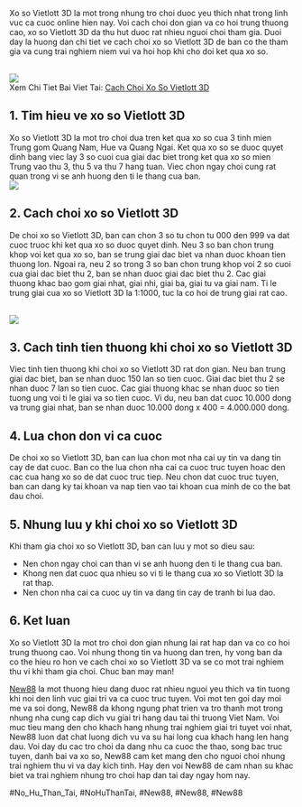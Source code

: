 <p>Xo so Vietlott 3D la mot trong nhung tro choi duoc yeu thich nhat trong linh vuc ca cuoc online hien nay. Voi cach choi don gian va co hoi trung thuong cao, xo so Vietlott 3D da thu hut duoc rat nhieu nguoi choi tham gia. Duoi day la huong dan chi tiet ve cach choi xo so Vietlott 3D de ban co the tham gia va cung trai nghiem niem vui va hoi hop khi cho doi ket qua xo so.</p><br><img src="https://new88n.net/wp-content/uploads/2025/04/Cach-choi-xo-so-Vietlott-3D.png"></br>
Xem Chi Tiet Bai Viet Tai: <a href="https://new88n.net/cach-choi-xo-so-vietlott-3d/">Cach Choi Xo So Vietlott 3D</a><h2>1. Tim hieu ve xo so Vietlott 3D</h2><p>Xo so Vietlott 3D la mot tro choi dua tren ket qua xo so cua 3 tinh mien Trung gom Quang Nam, Hue va Quang Ngai. Ket qua xo so se duoc quyet dinh bang viec lay 3 so cuoi cua giai dac biet trong ket qua xo so mien Trung vao thu 3, thu 5 va thu 7 hang tuan. Viec chon ngay choi cung rat quan trong vi se anh huong den ti le thang cua ban.<br><img src="https://new88n.net/wp-content/uploads/2025/04/Cach-Choi-Xo-So-Vietlott-3D-Huong-Dan-Chi-Tiet-De-Hieu.png"></br><h2>2. Cach choi xo so Vietlott 3D</h2><p>De choi xo so Vietlott 3D, ban can chon 3 so tu chon tu 000 den 999 va dat cuoc truoc khi ket qua xo so duoc quyet dinh. Neu 3 so ban chon trung khop voi ket qua xo so, ban se trung giai dac biet va nhan duoc khoan tien thuong lon. Ngoai ra, neu 2 so trong 3 so ban chon trung khop voi 2 so cuoi cua giai dac biet thu 2, ban se nhan duoc giai dac biet thu 2. Cac giai thuong khac bao gom giai nhat, giai nhi, giai ba, giai tu va giai nam. Ti le trung giai cua xo so Vietlott 3D la 1:1000, tuc la co hoi de trung giai rat cao.</p><br><img src="https://new88n.net/wp-content/uploads/2025/04/Cac-loai-hinh-choi-xo-so-Vietlott-3D.png"></br><h2>3. Cach tinh tien thuong khi choi xo so Vietlott 3D</h2><p>Viec tinh tien thuong khi choi xo so Vietlott 3D rat don gian. Neu ban trung giai dac biet, ban se nhan duoc 150 lan so tien cuoc. Giai dac biet thu 2 se nhan duoc 7 lan so tien cuoc. Cac giai thuong khac se nhan duoc so tien tuong ung voi ti le giai va so tien cuoc. Vi du, neu ban dat cuoc 10.000 dong va trung giai nhat, ban se nhan duoc 10.000 dong x 400 = 4.000.000 dong.<h2>4. Lua chon don vi ca cuoc</h2><p>De choi xo so Vietlott 3D, ban can lua chon mot nha cai uy tin va dang tin cay de dat cuoc. Ban co the lua chon nha cai ca cuoc truc tuyen hoac den cac cua hang xo so de dat cuoc truc tiep. Neu chon dat cuoc truc tuyen, ban can dang ky tai khoan va nap tien vao tai khoan cua minh de co the bat dau choi.</p><h2>5. Nhung luu y khi choi xo so Vietlott 3D</h2><p>Khi tham gia choi xo so Vietlott 3D, ban can luu y mot so dieu sau:<ul>
<li>Nen chon ngay choi can than vi se anh huong den ti le thang cua ban.</li>
<li>Khong nen dat cuoc qua nhieu so vi ti le thang cua xo so Vietlott 3D la rat thap.</li>
<li>Nen chon nha cai ca cuoc uy tin va dang tin cay de tranh bi lua dao.</li>
</ul><h2>6. Ket luan</h2><p>Xo so Vietlott 3D la mot tro choi don gian nhung lai rat hap dan va co co hoi trung thuong cao. Voi nhung thong tin va huong dan tren, hy vong ban da co the hieu ro hon ve cach choi xo so Vietlott 3D va se co mot trai nghiem thu vi khi tham gia choi. Chuc ban may man!</p><p><a href="https://new88n.net/">New88</a> la mot thuong hieu dang duoc rat nhieu nguoi yeu thich va tin tuong khi noi den linh vuc giai tri va ca cuoc truc tuyen. Voi mot ten goi day moi me va soi dong, New88 da khong ngung phat trien va tro thanh mot trong nhung nha cung cap dich vu giai tri hang dau tai thi truong Viet Nam. Voi muc tieu mang den cho khach hang nhung trai nghiem giai tri tuyet voi nhat, New88 luon dat chat luong dich vu va su hai long cua khach hang len hang dau. Voi day du cac tro choi da dang nhu ca cuoc the thao, song bac truc tuyen, danh bai va xo so, New88 cam ket mang den cho nguoi choi nhung trai nghiem thu vi va day kich tinh. Hay den voi New88 de cam nhan su khac biet va trai nghiem nhung tro choi hap dan tai day ngay hom nay.</p>
#No_Hu_Than_Tai, #NoHuThanTai, #New88, #New88, #New88

